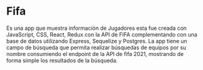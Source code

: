 # Fifa
Es una app que muestra información de Jugadores esta fue creada con JavaScript, CSS, React, Redux con la API de FIFA complementando con una base de datos utilizando Express, Sequelize y Postgres.
La app tiene un campo de búsqueda que permita realizar búsquedas de equipos por su nombre consumiendo el endpoint de la API de fifa 2021, mostrando de forma simple los resultados de la búsqueda.
